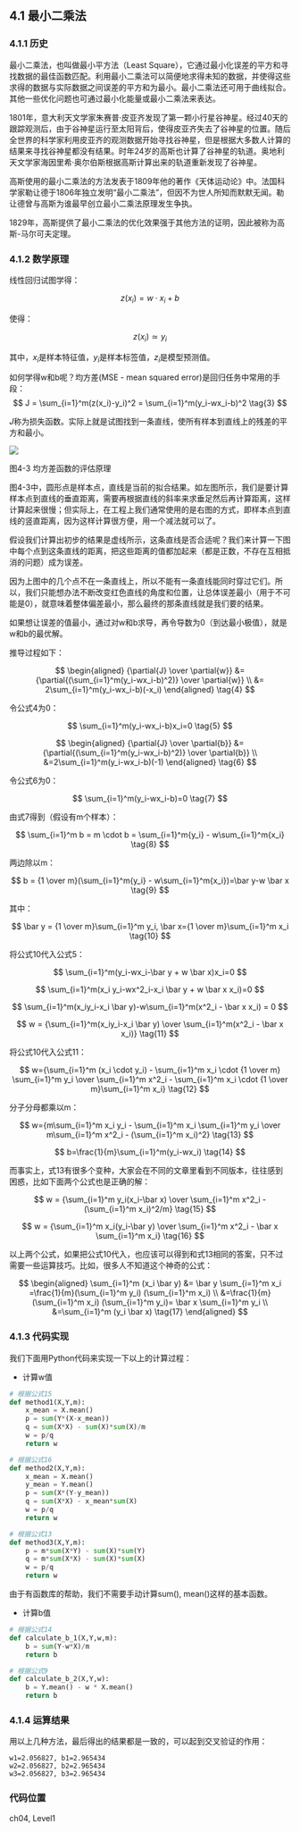 <!--Copyright © Microsoft Corporation. All rights reserved.
  适用于[License](https://github.com/Microsoft/ai-edu/blob/master/LICENSE.md)版权许可-->

## 4.1 最小二乘法

### 4.1.1 历史

最小二乘法，也叫做最小平方法（Least Square），它通过最小化误差的平方和寻找数据的最佳函数匹配。利用最小二乘法可以简便地求得未知的数据，并使得这些求得的数据与实际数据之间误差的平方和为最小。最小二乘法还可用于曲线拟合。其他一些优化问题也可通过最小化能量或最小二乘法来表达。

1801年，意大利天文学家朱赛普·皮亚齐发现了第一颗小行星谷神星。经过40天的跟踪观测后，由于谷神星运行至太阳背后，使得皮亚齐失去了谷神星的位置。随后全世界的科学家利用皮亚齐的观测数据开始寻找谷神星，但是根据大多数人计算的结果来寻找谷神星都没有结果。时年24岁的高斯也计算了谷神星的轨道。奥地利天文学家海因里希·奥尔伯斯根据高斯计算出来的轨道重新发现了谷神星。

高斯使用的最小二乘法的方法发表于1809年他的著作《天体运动论》中。法国科学家勒让德于1806年独立发明“最小二乘法”，但因不为世人所知而默默无闻。勒让德曾与高斯为谁最早创立最小二乘法原理发生争执。

1829年，高斯提供了最小二乘法的优化效果强于其他方法的证明，因此被称为高斯-马尔可夫定理。

### 4.1.2 数学原理

线性回归试图学得：

$$z(x_i)=w \cdot x_i+b \tag{1}$$

使得：

$$z(x_i) \simeq y_i \tag{2}$$

其中，$x_i$是样本特征值，$y_i$是样本标签值，$z_i$是模型预测值。

如何学得w和b呢？均方差(MSE - mean squared error)是回归任务中常用的手段：
$$
J = \sum_{i=1}^m(z(x_i)-y_i)^2 = \sum_{i=1}^m(y_i-wx_i-b)^2 \tag{3}
$$

$J$称为损失函数。实际上就是试图找到一条直线，使所有样本到直线上的残差的平方和最小。

<img src="../Images/4/mse.png" />

图4-3 均方差函数的评估原理

图4-3中，圆形点是样本点，直线是当前的拟合结果。如左图所示，我们是要计算样本点到直线的垂直距离，需要再根据直线的斜率来求垂足然后再计算距离，这样计算起来很慢；但实际上，在工程上我们通常使用的是右图的方式，即样本点到直线的竖直距离，因为这样计算很方便，用一个减法就可以了。

假设我们计算出初步的结果是虚线所示，这条直线是否合适呢？我们来计算一下图中每个点到这条直线的距离，把这些距离的值都加起来（都是正数，不存在互相抵消的问题）成为误差。

因为上图中的几个点不在一条直线上，所以不能有一条直线能同时穿过它们。所以，我们只能想办法不断改变红色直线的角度和位置，让总体误差最小（用于不可能是0），就意味着整体偏差最小，那么最终的那条直线就是我们要的结果。

如果想让误差的值最小，通过对w和b求导，再令导数为0（到达最小极值），就是w和b的最优解。

推导过程如下：

$$
\begin{aligned}
{\partial{J} \over \partial{w}} &={\partial{(\sum_{i=1}^m(y_i-wx_i-b)^2)} \over \partial{w}} \\
&= 2\sum_{i=1}^m(y_i-wx_i-b)(-x_i) 
\end{aligned}
\tag{4}
$$

令公式4为0：

$$
\sum_{i=1}^m(y_i-wx_i-b)x_i=0 \tag{5}
$$

$$
\begin{aligned}
{\partial{J} \over \partial{b}} &={\partial{(\sum_{i=1}^m(y_i-wx_i-b)^2)} \over \partial{b}} \\
&=2\sum_{i=1}^m(y_i-wx_i-b)(-1) 
\end{aligned}
\tag{6}
$$

令公式6为0：

$$
\sum_{i=1}^m(y_i-wx_i-b)=0 \tag{7}
$$

由式7得到（假设有m个样本）：

$$
\sum_{i=1}^m b = m \cdot b = \sum_{i=1}^m{y_i} - w\sum_{i=1}^m{x_i} \tag{8}
$$

两边除以m：

$$
b = {1 \over m}(\sum_{i=1}^m{y_i} - w\sum_{i=1}^m{x_i})=\bar y-w \bar x \tag{9}
$$

其中：

$$
\bar y = {1 \over m}\sum_{i=1}^m y_i, \bar x={1 \over m}\sum_{i=1}^m x_i \tag{10}
$$

将公式10代入公式5：

$$
\sum_{i=1}^m(y_i-wx_i-\bar y + w \bar x)x_i=0
$$

$$
\sum_{i=1}^m(x_i y_i-wx^2_i-x_i \bar y + w \bar x x_i)=0
$$

$$
\sum_{i=1}^m(x_iy_i-x_i \bar y)-w\sum_{i=1}^m(x^2_i - \bar x x_i) = 0
$$

$$
w = {\sum_{i=1}^m(x_iy_i-x_i \bar y) \over \sum_{i=1}^m(x^2_i - \bar x x_i)} \tag{11}
$$

将公式10代入公式11：

$$
w={\sum_{i=1}^m (x_i \cdot y_i) - \sum_{i=1}^m x_i \cdot {1 \over m} \sum_{i=1}^m y_i \over \sum_{i=1}^m x^2_i - \sum_{i=1}^m x_i \cdot {1 \over m}\sum_{i=1}^m x_i} \tag{12}
$$

分子分母都乘以m：

$$
w={m\sum_{i=1}^m x_i y_i - \sum_{i=1}^m x_i \sum_{i=1}^m y_i \over m\sum_{i=1}^m x^2_i - (\sum_{i=1}^m x_i)^2} \tag{13}
$$

$$
b=\frac{1}{m}\sum_{i=1}^m(y_i-wx_i) \tag{14}
$$

而事实上，式13有很多个变种，大家会在不同的文章里看到不同版本，往往感到困惑，比如下面两个公式也是正确的解：

$$
w = {\sum_{i=1}^m y_i(x_i-\bar x) \over \sum_{i=1}^m x^2_i - (\sum_{i=1}^m x_i)^2/m} \tag{15}
$$

$$
w = {\sum_{i=1}^m x_i(y_i-\bar y) \over \sum_{i=1}^m x^2_i - \bar x \sum_{i=1}^m x_i} \tag{16}
$$

以上两个公式，如果把公式10代入，也应该可以得到和式13相同的答案，只不过需要一些运算技巧。比如，很多人不知道这个神奇的公式：

$$
\begin{aligned}
\sum_{i=1}^m (x_i \bar y) &= \bar y \sum_{i=1}^m x_i =\frac{1}{m}(\sum_{i=1}^m y_i) (\sum_{i=1}^m x_i) \\
&=\frac{1}{m}(\sum_{i=1}^m x_i) (\sum_{i=1}^m y_i)= \bar x \sum_{i=1}^m y_i \\
&=\sum_{i=1}^m (y_i \bar x) \tag{17}
\end{aligned}
$$

### 4.1.3 代码实现

我们下面用Python代码来实现一下以上的计算过程：

- 计算w值

```Python
# 根据公式15
def method1(X,Y,m):
    x_mean = X.mean()
    p = sum(Y*(X-x_mean))
    q = sum(X*X) - sum(X)*sum(X)/m
    w = p/q
    return w

# 根据公式16
def method2(X,Y,m):
    x_mean = X.mean()
    y_mean = Y.mean()
    p = sum(X*(Y-y_mean))
    q = sum(X*X) - x_mean*sum(X)
    w = p/q
    return w

# 根据公式13
def method3(X,Y,m):
    p = m*sum(X*Y) - sum(X)*sum(Y)
    q = m*sum(X*X) - sum(X)*sum(X)
    w = p/q
    return w
```

由于有函数库的帮助，我们不需要手动计算sum(), mean()这样的基本函数。

- 计算b值

```Python
# 根据公式14
def calculate_b_1(X,Y,w,m):
    b = sum(Y-w*X)/m
    return b

# 根据公式9
def calculate_b_2(X,Y,w):
    b = Y.mean() - w * X.mean()
    return b
```

### 4.1.4 运算结果

用以上几种方法，最后得出的结果都是一致的，可以起到交叉验证的作用：

```
w1=2.056827, b1=2.965434
w2=2.056827, b2=2.965434
w3=2.056827, b3=2.965434
```

### 代码位置

ch04, Level1

